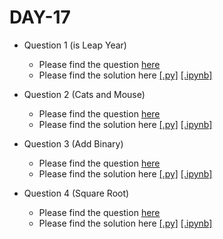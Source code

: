 # DAY-17

* Question 1 (is Leap Year)
    * Please find the question [here](./Question-1/question.pdf)
    * Please find the solution here [[.py]](./Question-1/solution.py) [[.ipynb]](./Question-1/solution.ipynb)

* Question 2 (Cats and Mouse)
    * Please find the question [here](./Question-2/question.pdf)
    * Please find the solution here [[.py]](./Question-2/solution.py) [[.ipynb]](./Question-2/solution.ipynb)

* Question 3 (Add Binary)
    * Please find the question [here](https://leetcode.com/problems/add-binary/)
    * Please find the solution here [[.py]](./Question-3/solution.py) [[.ipynb]](./Question-3/solution.ipynb)

* Question 4 (Square Root)
    * Please find the question [here](https://leetcode.com/problems/sqrtx/)
    * Please find the solution here [[.py]](./Question-4/solution.py) [[.ipynb]](./Question-4/solution.ipynb)



    